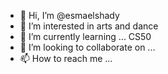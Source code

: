 - 👋 Hi, I’m @esmaelshady
- 👀 I’m interested in arts and dance
- 🌱 I’m currently learning ... CS50
- 💞️ I’m looking to collaborate on ...
- 📫 How to reach me ...

<!---
esmaelshady/esmaelshady is a ✨ special ✨ repository because its `README.md` (this file) appears on your GitHub profile.
You can click the Preview link to take a look at your changes.
--->
